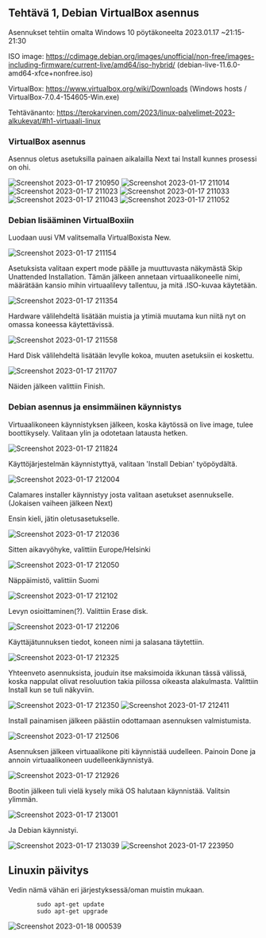 ## Tehtävä 1, Debian VirtualBox asennus

Asennukset tehtiin omalta Windows 10 pöytäkoneelta 2023.01.17 ~21:15-21:30

ISO image: https://cdimage.debian.org/images/unofficial/non-free/images-including-firmware/current-live/amd64/iso-hybrid/ (debian-live-11.6.0-amd64-xfce+nonfree.iso)

VirtualBox: https://www.virtualbox.org/wiki/Downloads (Windows hosts / VirtualBox-7.0.4-154605-Win.exe)

Tehtävänanto: https://terokarvinen.com/2023/linux-palvelimet-2023-alkukevat/#h1-virtuaali-linux

### VirtualBox asennus 
Asennus oletus asetuksilla painaen aikalailla Next tai Install kunnes prosessi on ohi.

![Screenshot 2023-01-17 210950](https://user-images.githubusercontent.com/122888695/213005779-ab66c724-ac0f-4626-8bcf-f8c661a42293.png)
![Screenshot 2023-01-17 211014](https://user-images.githubusercontent.com/122888695/213005841-0e2ade46-b56a-4c20-8eeb-ddbb2d0d54c7.png)
![Screenshot 2023-01-17 211023](https://user-images.githubusercontent.com/122888695/213005850-f2b397b1-71cf-473a-ab3d-06183e14987a.png)
![Screenshot 2023-01-17 211033](https://user-images.githubusercontent.com/122888695/213005856-60e1ba62-2e8b-4631-acf2-3cb3bc9b52e2.png)
![Screenshot 2023-01-17 211043](https://user-images.githubusercontent.com/122888695/213005869-40d50522-20f7-4be8-8505-198e6a63c1ec.png)
![Screenshot 2023-01-17 211052](https://user-images.githubusercontent.com/122888695/213005914-3839bc00-51ff-4563-ba81-1939e852a591.png)


### Debian lisääminen VirtualBoxiin
Luodaan uusi VM valitsemalla VirtualBoxista New.

![Screenshot 2023-01-17 211154](https://user-images.githubusercontent.com/122888695/213005947-39105060-16ea-43f6-8694-fe674b883e11.png)

Asetuksista valitaan expert mode päälle ja muuttuvasta näkymästä Skip Unattended Installation.
Tämän jälkeen annetaan virtuaalikoneelle nimi, määrätään kansio mihin virtuaalilevy tallentuu, ja mitä .ISO-kuvaa käytetään. 

![Screenshot 2023-01-17 211354](https://user-images.githubusercontent.com/122888695/213005997-9a846d68-67aa-4911-a464-383095ba4fe9.png)

Hardware välilehdeltä lisätään muistia ja ytimiä muutama kun niitä nyt on omassa koneessa käytettävissä.

![Screenshot 2023-01-17 211558](https://user-images.githubusercontent.com/122888695/213006009-144919f7-6fd5-41c9-b14d-fe1d45897bc5.png)

Hard Disk välilehdeltä lisätään levylle kokoa, muuten asetuksiin ei koskettu.

![Screenshot 2023-01-17 211707](https://user-images.githubusercontent.com/122888695/213006017-573e0ad2-e99f-4138-b83e-8ec8a3f4c045.png)

Näiden jälkeen valittiin Finish.

### Debian asennus ja ensimmäinen käynnistys

Virtuaalikoneen käynnistyksen jälkeen, koska käytössä on live image, tulee boottikysely. Valitaan ylin ja odotetaan latausta hetken.

![Screenshot 2023-01-17 211824](https://user-images.githubusercontent.com/122888695/213006539-03e75c82-4e18-4cba-a2b5-e387cc8d24cd.png)

Käyttöjärjestelmän käynnistyttyä, valitaan 'Install Debian' työpöydältä.

![Screenshot 2023-01-17 212004](https://user-images.githubusercontent.com/122888695/213006689-0a8d0623-2200-4ab5-93df-0093c390acc1.png)

Calamares installer käynnistyy josta valitaan asetukset asennukselle. (Jokaisen vaiheen jälkeen Next)

Ensin kieli, jätin oletusasetukselle.

![Screenshot 2023-01-17 212036](https://user-images.githubusercontent.com/122888695/213006837-152e3fa3-5ae1-4ece-a6f9-07ff411075ef.png)

Sitten aikavyöhyke, valittiin Europe/Helsinki

![Screenshot 2023-01-17 212050](https://user-images.githubusercontent.com/122888695/213006893-98dce15f-49ad-45fa-b800-426a0efecba0.png)

Näppäimistö, valittiin Suomi

![Screenshot 2023-01-17 212102](https://user-images.githubusercontent.com/122888695/213006939-dcd8605f-92da-4eff-b6df-96c6a6ba00d1.png)

Levyn osioittaminen(?). Valittiin Erase disk.

![Screenshot 2023-01-17 212206](https://user-images.githubusercontent.com/122888695/213007049-06d8f844-4e25-49dd-a8a8-1a9bf50e7546.png)

Käyttäjätunnuksen tiedot, koneen nimi ja salasana täytettiin.

![Screenshot 2023-01-17 212325](https://user-images.githubusercontent.com/122888695/213007125-0c599823-6a71-42e3-be66-5c2dc478ac15.png)

Yhteenveto asennuksista, jouduin itse maksimoida ikkunan tässä välissä, koska nappulat olivat resoluution takia piilossa oikeasta alakulmasta. Valittiin Install kun se tuli näkyviin.

![Screenshot 2023-01-17 212350](https://user-images.githubusercontent.com/122888695/213007164-d0c8ffb1-9ee3-4bad-aff4-80a05c25f312.png)
![Screenshot 2023-01-17 212411](https://user-images.githubusercontent.com/122888695/213007270-a456e55c-91c4-412a-90f4-f5af727ae32a.png)

Install painamisen jälkeen päästiin odottamaan asennuksen valmistumista. 

![Screenshot 2023-01-17 212506](https://user-images.githubusercontent.com/122888695/213007367-47880b77-de36-4cef-a3d4-6318e708a439.png)

Asennuksen jälkeen virtuaalikone piti käynnistää uudelleen. Painoin Done ja annoin virtuaalikoneen uudelleenkäynnistyä. 

![Screenshot 2023-01-17 212926](https://user-images.githubusercontent.com/122888695/213007452-c017fdb6-8fb2-46db-bb72-06566f3d5da0.png)

Bootin jälkeen tuli vielä kysely mikä OS halutaan käynnistää. Valitsin ylimmän.

![Screenshot 2023-01-17 213001](https://user-images.githubusercontent.com/122888695/213007602-c8457d3d-15ba-41d5-897c-068548d9719b.png)

Ja Debian käynnistyi. 

![Screenshot 2023-01-17 213039](https://user-images.githubusercontent.com/122888695/213007639-2c1a4955-c6e6-4db1-a99d-14c7b59c2630.png)
![Screenshot 2023-01-17 223950](https://user-images.githubusercontent.com/122888695/213007704-50a63893-3b2f-4741-acb2-013732f14793.png)

## Linuxin päivitys
Vedin nämä vähän eri järjestyksessä/oman muistin mukaan.

			sudo apt-get update
			sudo apt-get upgrade
			
![Screenshot 2023-01-18 000539](https://user-images.githubusercontent.com/122888695/213022714-43232099-122b-499e-bab0-5e0f693ac329.png)



